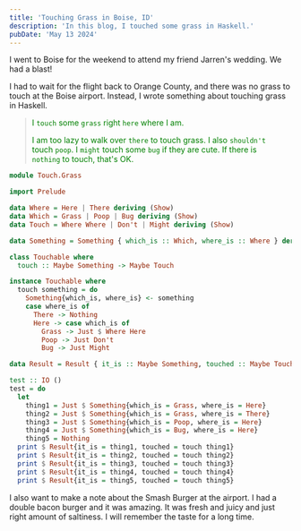 ```yaml
---
title: 'Touching Grass in Boise, ID'
description: 'In this blog, I touched some grass in Haskell.'
pubDate: 'May 13 2024'
---
```


I went to Boise for the weekend to attend my friend Jarren's wedding. We had a blast!

I had to wait for the flight back to Orange County, and there was no grass to touch at the Boise airport. Instead, I wrote something about touching grass in Haskell.

<blockquote style='color:green;font-size:1em;padding:0 0.75em;margin-left:2em'>
<p>
I <code>touch</code> some <code>grass</code> right <code>here</code> where I am.

I am too lazy to walk over <code>there</code> to touch grass. I also <code>shouldn't</code> touch <code>poop</code>. I <code>might</code> touch some <code>bug</code> if they are cute. If there is <code>nothing</code> to touch, that's OK.
</p>
</blockquote>

```haskell
module Touch.Grass

import Prelude

data Where = Here | There deriving (Show)
data Which = Grass | Poop | Bug deriving (Show)
data Touch = Where Where | Don't | Might deriving (Show)

data Something = Something { which_is :: Which, where_is :: Where } deriving (Show)

class Touchable where
  touch :: Maybe Something -> Maybe Touch

instance Touchable where
  touch something = do
    Something{which_is, where_is} <- something
    case where_is of
      There -> Nothing
      Here -> case which_is of
        Grass -> Just $ Where Here
        Poop -> Just Don't
        Bug -> Just Might

data Result = Result { it_is :: Maybe Something, touched :: Maybe Touch } deriving (Show)

test :: IO ()
test = do
  let
    thing1 = Just $ Something{which_is = Grass, where_is = Here}
    thing2 = Just $ Something{which_is = Grass, where_is = There}
    thing3 = Just $ Something{which_is = Poop, where_is = Here}
    thing4 = Just $ Something{which_is = Bug, where_is = Here}
    thing5 = Nothing
  print $ Result{it_is = thing1, touched = touch thing1}
  print $ Result{it_is = thing2, touched = touch thing2}
  print $ Result{it_is = thing3, touched = touch thing3}
  print $ Result{it_is = thing4, touched = touch thing4}
  print $ Result{it_is = thing5, touched = touch thing5}
```

I also want to make a note about the Smash Burger at the airport. I had a double bacon burger and it was amazing. It was fresh and juicy and just right amount of saltiness. I will remember the taste for a long time.
